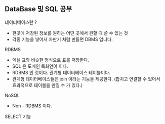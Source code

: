 <h2> DataBase 및 SQL 공부 </h2>


데이터베이스란 ?
- 한곳에 저장된 정보를 원하는 어떤 곳에서 원할 때 쓸 수 있는 것 
- 각종 기능을 넣어서 자판기 처럼 만들면 DBMS 입니다. 

RDBMS
- 엑셀 표와 비슷한 형식으로 표를 저장한다. 
- SQL 은 도메인 특화언어 이다. 
- RDBMS 인 것이다. 관계형 데이터베이스 테이블이다. 
- 관계형 데이터베이스들은 join 이라는 기능을 제공한다. (합치고 연결할 수 있어서 효과적으로 테이블을 만질 수 가 있다.)


NoSQL 
- Non - RDBMS 이다. 


SELECT 기능




